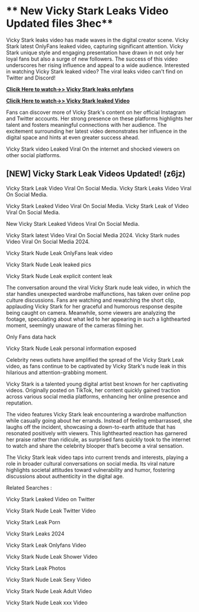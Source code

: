 
# ** New Vicky Stark Leaks Video Updated files 3hec** #

  Vicky Stark leaks video has made waves in the digital creator scene.  Vicky Stark latest OnlyFans leaked video, capturing significant attention.  Vicky Stark unique style and engaging presentation have drawn in not only her loyal fans but also a surge of new followers. The success of this video underscores her rising influence and appeal to a wide audience. Interested in watching Vicky Stark leaked video? The viral leaks video can't find on Twitter and Discord!

**[Clicik Here to watch->>  Vicky Stark leaks onlyfans ](http://xflirt.top)**

**[Clicik Here to watch->>  Vicky Stark leaked Video](http://xflirt.top)**

Fans can discover more of Vicky Stark's content on her official Instagram and Twitter accounts. Her strong presence on these platforms highlights her talent and fosters meaningful connections with her audience. The excitement surrounding her latest video demonstrates her influence in the digital space and hints at even greater success ahead.

  Vicky Stark video Leaked Viral On the internet and shocked viewers on other social platforms.

## [NEW] Vicky Stark Leak Videos Updated!  (z6jz) ##

  Vicky Stark Leak Video Viral On Social Media.  Vicky Stark Leaks Video Viral On Social Media.

  Vicky Stark Leaked Video Viral On Social Media.  Vicky Stark Leak of Video Viral On Social Media.

New Vicky Stark Leaked Videos Viral On Social Media.

  Vicky Stark latest Video Viral On Social Media 2024.  Vicky Stark nudes Video Viral On Social Media 2024.

  Vicky Stark Nude Leak OnlyFans leak video

  Vicky Stark Nude Leak leaked pics

  Vicky Stark Nude Leak explicit content leak

The conversation around the viral Vicky Stark nude leak video, in which the star handles unexpected wardrobe malfunctions, has taken over online pop culture discussions. Fans are watching and rewatching the short clip, applauding Vicky Stark for her graceful and humorous response despite being caught on camera. Meanwhile, some viewers are analyzing the footage, speculating about what led to her appearing in such a lighthearted moment, seemingly unaware of the cameras filming her.

Only Fans data hack

  Vicky Stark Nude Leak personal information exposed

Celebrity news outlets have amplified the spread of the Vicky Stark Leak video, as fans continue to be captivated by Vicky Stark's nude leak in this hilarious and attention-grabbing moment.

  Vicky Stark is a talented young digital artist best known for her captivating videos. Originally posted on TikTok, her content quickly gained traction across various social media platforms, enhancing her online presence and reputation.

The video features Vicky Stark leak encountering a wardrobe malfunction while casually going about her errands. Instead of feeling embarrassed, she laughs off the incident, showcasing a down-to-earth attitude that has resonated positively with viewers. This lighthearted reaction has garnered her praise rather than ridicule, as surprised fans quickly took to the internet to watch and share the celebrity blooper that’s become a viral sensation.

The Vicky Stark leak video taps into current trends and interests, playing a role in broader cultural conversations on social media. Its viral nature highlights societal attitudes toward vulnerability and humor, fostering discussions about authenticity in the digital age.

Related Searches :

  Vicky Stark Leaked Video on Twitter

  Vicky Stark Nude Leak Twitter Video

  Vicky Stark Leak Porn

  Vicky Stark Leaks 2024

  Vicky Stark Leak Onlyfans Video

  Vicky Stark Nude Leak Shower Video

  Vicky Stark Leak Photos

  Vicky Stark Nude Leak Sexy Video

  Vicky Stark Nude Leak Adult Video

  Vicky Stark Nude Leak xxx Video


